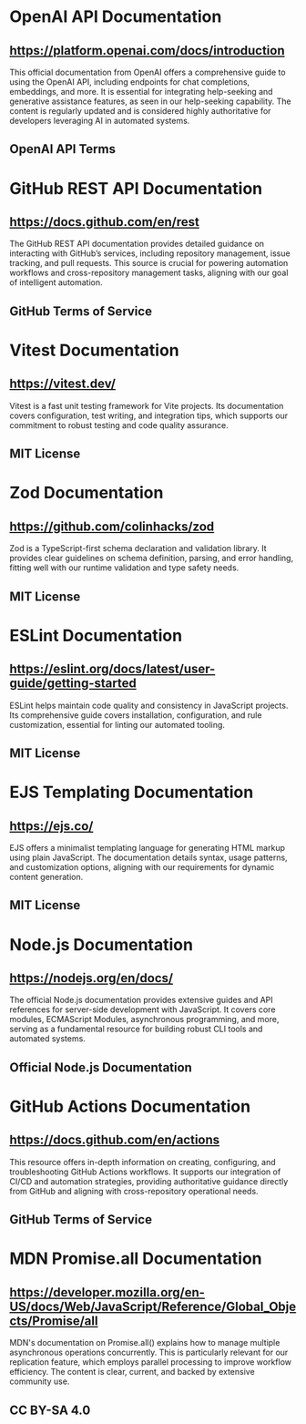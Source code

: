 # OpenAI API Documentation
## https://platform.openai.com/docs/introduction
This official documentation from OpenAI offers a comprehensive guide to using the OpenAI API, including endpoints for chat completions, embeddings, and more. It is essential for integrating help-seeking and generative assistance features, as seen in our help-seeking capability. The content is regularly updated and is considered highly authoritative for developers leveraging AI in automated systems.
## OpenAI API Terms

# GitHub REST API Documentation
## https://docs.github.com/en/rest
The GitHub REST API documentation provides detailed guidance on interacting with GitHub’s services, including repository management, issue tracking, and pull requests. This source is crucial for powering automation workflows and cross-repository management tasks, aligning with our goal of intelligent automation.
## GitHub Terms of Service

# Vitest Documentation
## https://vitest.dev/
Vitest is a fast unit testing framework for Vite projects. Its documentation covers configuration, test writing, and integration tips, which supports our commitment to robust testing and code quality assurance.
## MIT License

# Zod Documentation
## https://github.com/colinhacks/zod
Zod is a TypeScript-first schema declaration and validation library. It provides clear guidelines on schema definition, parsing, and error handling, fitting well with our runtime validation and type safety needs.
## MIT License

# ESLint Documentation
## https://eslint.org/docs/latest/user-guide/getting-started
ESLint helps maintain code quality and consistency in JavaScript projects. Its comprehensive guide covers installation, configuration, and rule customization, essential for linting our automated tooling.
## MIT License

# EJS Templating Documentation
## https://ejs.co/
EJS offers a minimalist templating language for generating HTML markup using plain JavaScript. The documentation details syntax, usage patterns, and customization options, aligning with our requirements for dynamic content generation.
## MIT License

# Node.js Documentation
## https://nodejs.org/en/docs/
The official Node.js documentation provides extensive guides and API references for server-side development with JavaScript. It covers core modules, ECMAScript Modules, asynchronous programming, and more, serving as a fundamental resource for building robust CLI tools and automated systems.
## Official Node.js Documentation

# GitHub Actions Documentation
## https://docs.github.com/en/actions
This resource offers in-depth information on creating, configuring, and troubleshooting GitHub Actions workflows. It supports our integration of CI/CD and automation strategies, providing authoritative guidance directly from GitHub and aligning with cross-repository operational needs.
## GitHub Terms of Service

# MDN Promise.all Documentation
## https://developer.mozilla.org/en-US/docs/Web/JavaScript/Reference/Global_Objects/Promise/all
MDN's documentation on Promise.all() explains how to manage multiple asynchronous operations concurrently. This is particularly relevant for our replication feature, which employs parallel processing to improve workflow efficiency. The content is clear, current, and backed by extensive community use.
## CC BY-SA 4.0
